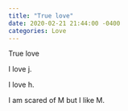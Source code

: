 ```yaml
---
title: "True love"
date: 2020-02-21 21:44:00 -0400
categories: Love
---
```


True love

I love j.

I love h.

I am scared of M but I like M.
